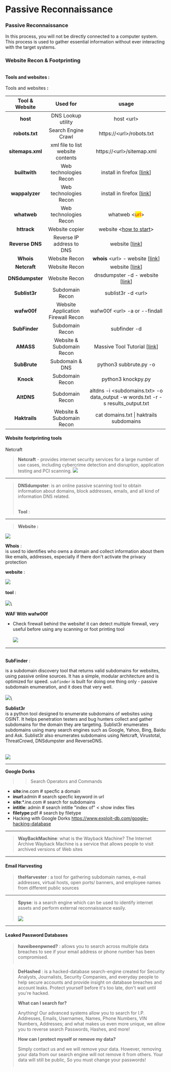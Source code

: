 # Passive Reconnaissance

### Passive Reconnaissance

In this process, you will not be directly connected to a computer system. This process is used to gather essential information without ever interacting with the target systems.

### Website Recon & Footprinting

\
**Tools and websites :**\
\
Tools and websites **:**

|  Tool & Website  |              Used for              |                                               usage                                               |
| :--------------: | :--------------------------------: | :-----------------------------------------------------------------------------------------------: |
|     **host**     |         DNS Lookup utility         |                                            host \<url>                                            |
|  **robots.txt**  |         Search Engine Crawl        |                                     https://\<url>/robots.txt                                     |
| **sitemaps.xml** |  xml file to list website contents |                                     https://\<url>/sitemap.xml                                    |
|   **builtwith**  |       Web technologies Recon       |      install in firefox \[[link](https://addons.mozilla.org/en-US/firefox/addon/builtwith/)]      |
|  **wappalyzer**  |       Web technologies Recon       |      install in firefox \[[link](https://addons.mozilla.org/en-US/firefox/addon/builtwith/)]      |
|    **whatweb**   |       Web technologies Recon       |                           whatweb <<mark style="color:red;">url</mark>>                           |
|    **httrack**   |           Website copier           |                  website <[how to start](https://www.httrack.com/html/step.html)>                 |
|  **Reverse DNS** |      Reverse IP address to DNS     |                    website \[[link](https://mxtoolbox.com/ReverseLookup.aspx)]                    |
|     **Whois**    |            Website Recon           |                    **whois** \<url> - website \[[link](https://www.whois.com)]                    |
|   **Netcraft**   |            Website Recon           |                            website \[[link](https://www.netcraft.com/)]                           |
|  **DNSdumpster** |            Website Recon           |                    dnsdumpster -d - website \[[link](https://dnsdumpster.com/)]                   |
|   **Sublist3r**  |           Subdomain Recon          |                                        sublist3r -d \<url>                                        |
|    **wafw00f**   | Website Application Firewall Recon |                                   wafw00f \<url> -a or --findall                                  |
|   **SubFinder**  |           Subdomain Recon          |                                            subfinder -d                                           |
|     **AMASS**    |      Website & Subdomain Recon     | Massive Tool Tutorial \[[link](https://github.com/owasp-amass/amass/blob/master/doc/tutorial.md)] |
|   **SubBrute**   |           Subdomain & DNS          |                                       python3 subbrute.py -o                                      |
|     **Knock**    |           Subdomain Recon          |                                         python3 knockpy.py                                        |
|    **AltDNS**    |           Subdomain Recon          |         altdns -i \<subdomains.txt> -o data\_output -w words.txt -r -s results\_output.txt        |
|   **Haktrails**  |      Website & Subdomain Recon     |                              cat domains.txt \| haktrails subdomains                              |

#### Website footprinting tools

Netcraft

> **Netcraft** - provides internet security services for a large number of use cases, including cybercrime detection and disruption, application testing and PCI scanning. ![](<../../.gitbook/assets/Pasted image 20230415162847.png>)

***

> **DNSdumpster**: is an online passive scanning tool to obtain information about domains, block addresses, emails, and all kind of information DNS related.
>
> \
> **Tool** :

***

> **Website :**

![](<../../.gitbook/assets/Pasted image 20230415200917 (1).png>)

**Whois** :\
is used to identifies who owns a domain and collect information about them like emails, addresses, especially if there don't activate the privacy protection

**website** :

![](<../../.gitbook/assets/image (2).png>)\
\
**tool** :\
\
![](<../../.gitbook/assets/image (1).png>)\\

**WAF With wafw00f**

* Check firewall behind the website! it can detect multiple firewall, very useful before using any scanning or foot printing tool\
  \
  ![](<../../.gitbook/assets/Pasted image 20230415174242.png>)

***

\
**SubFinder** :

is a subdomain discovery tool that returns valid subdomains for websites, using passive online sources. It has a simple, modular architecture and is optimized for speed. `subfinder` is built for doing one thing only - passive subdomain enumeration, and it does that very well.\
\
![](../../.gitbook/assets/image.png)\\

**Sublist3r**\
is a python tool designed to enumerate subdomains of websites using OSINT. It helps penetration testers and bug hunters collect and gather subdomains for the domain they are targeting. Sublist3r enumerates subdomains using many search engines such as Google, Yahoo, Bing, Baidu and Ask. Sublist3r also enumerates subdomains using Netcraft, Virustotal, ThreatCrowd, DNSdumpster and ReverseDNS.\
\
\
![](<../../.gitbook/assets/image (1) (1).png>)

***

**Google Dorks**

> > Search Operators and Commands

* **site**:ine.com # specfic a domain
* **inurl**:admin # search specfic keyword in url
* **site**:\*.ine.com # search for subdomains
* **intitle**: admin # search intitle "index of" < show index files
* **filetype**:pdf # search by filetype
* Hacking with Google Dorks https://www.exploit-db.com/google-hacking-database

***

> **WayBackMachine**: what is the Wayback Machine? The Internet Archive Wayback Machine is a service that allows people to visit archived versions of Web sites
>
> >

***

#### Email Harvesting

> **theHarvester** : a tool for gathering subdomain names, e-mail addresses, virtual hosts, open ports/ banners, and employee names from different public sources
>
> >

***

> **Spyse**_:_ is a search engine which can be used to identify internet assets and perform external reconnaissance easily.\
> \
> ![](<../../.gitbook/assets/image (5).png>)

***

#### Leaked Password Databases

> **haveibeenpwned?** : allows you to search across multiple data breaches to see if your email address or phone number has been compromised.
>
> > <img src="../../.gitbook/assets/Pasted image 20230415202549.png" alt="" data-size="original">

> **DeHashed** : is a hacked-database search-engine created for Security Analysts, Journalists, Security Companies, and everyday people to help secure accounts and provide insight on database breaches and account leaks. Protect yourself before it's too late, don't wait until you're hacked.
>
> **What can I search for?**
>
> Anything! Our advanced systems allow you to search for I.P. Addresses, Emails, Usernames, Names, Phone Numbers, VIN Numbers, Addresses; and what makes us even more unique, we allow you to reverse search Passwords, Hashes, and more!
>
> **How can I protect myself or remove my data?**
>
> Simply contact us and we will remove your data. However, removing your data from our search engine will not remove it from others. Your data will still be public, So you must change your passwords!
>
> > <img src="../../.gitbook/assets/Pasted image 20230415204314.png" alt="" data-size="original">
